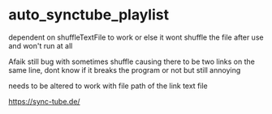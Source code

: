 # auto_synctube_playlist

dependent on shuffleTextFile to work or else it wont shuffle the file after use and won't run at all

Afaik still bug with sometimes shuffle causing there to be two links on the same line, dont know if it breaks the program or not but still annoying

needs to be altered to work with file path of the link text file

https://sync-tube.de/
